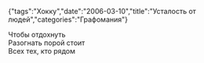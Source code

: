 {"tags":"Хокку","date":"2006-03-10","title":"Усталость от людей","categories":"Графомания"}

Чтобы отдохнуть  
Разогнать порой стоит  
Всех тех, кто рядом
